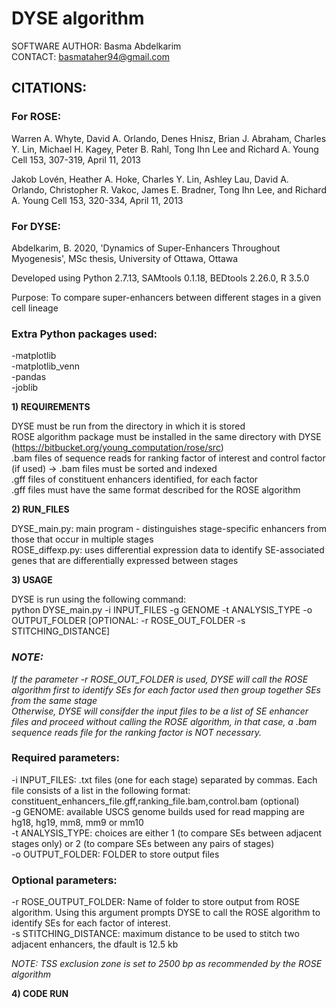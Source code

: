 # DYSE algorithm

SOFTWARE AUTHOR: Basma Abdelkarim  
CONTACT: basmataher94@gmail.com  

## CITATIONS:
### For ROSE:  
Warren A. Whyte, David A. Orlando, Denes Hnisz, Brian J. Abraham, Charles Y. Lin, Michael H. Kagey, Peter B. Rahl, Tong Ihn Lee and Richard A. Young
Cell 153, 307-319, April 11, 2013

Jakob Lovén, Heather A. Hoke, Charles Y. Lin, Ashley Lau, David A. Orlando, Christopher R. Vakoc, James E. Bradner, Tong Ihn Lee, and Richard A. Young
Cell 153, 320-334, April 11, 2013

### For DYSE:  
Abdelkarim, B. 2020, 'Dynamics of Super-Enhancers Throughout Myogenesis', MSc thesis, University of Ottawa, Ottawa

Developed using Python 2.7.13, SAMtools 0.1.18, BEDtools 2.26.0, R 3.5.0

Purpose: To compare super-enhancers between different stages in a given cell lineage

### Extra Python packages used:  
-matplotlib  
-matplotlib_venn  
-pandas  
-joblib  

**1) REQUIREMENTS**

DYSE must be run from the directory in which it is stored  
ROSE algorithm package must be installed in the same directory with DYSE  
(https://bitbucket.org/young_computation/rose/src)  
.bam files of sequence reads for ranking factor of interest and control factor (if used) -> .bam files must be sorted and indexed  
.gff files of constituent enhancers identified, for each factor  
.gff files must have the same format described for the ROSE algorithm  

**2) RUN_FILES**

DYSE_main.py: main program - distinguishes stage-specific enhancers from those that occur in multiple stages  
ROSE_diffexp.py: uses differential expression data to identify SE-associated genes that are differentially expressed between stages  

**3) USAGE**

DYSE is run using the following command:  
python DYSE_main.py -i INPUT_FILES -g GENOME -t ANALYSIS_TYPE -o OUTPUT_FOLDER [OPTIONAL: -r ROSE_OUT_FOLDER -s STITCHING_DISTANCE]  

### _NOTE:_  
_If the parameter -r ROSE_OUT_FOLDER is used, DYSE will call the ROSE algorithm first to identify SEs for each factor used then group together SEs from the same stage_  
_Otherwise, DYSE will consifder the input files to be a list of SE enhancer files and proceed without calling the ROSE algorithm, in that case, a .bam sequence reads file for the ranking factor is NOT necessary._  

### Required parameters:  
-i  INPUT_FILES: .txt files (one for each stage) separated by commas. Each file consists of a list in the following format:  
constituent_enhancers_file.gff,ranking_file.bam,control.bam (optional)  
-g  GENOME: available USCS genome builds used for read mapping are hg18, hg19, mm8, mm9 or mm10  
-t  ANALYSIS_TYPE: choices are either 1 (to compare SEs between adjacent stages only) or 2 (to compare SEs between any pairs of stages)  
-o  OUTPUT_FOLDER: FOLDER to store output files  

### Optional parameters:  
-r  ROSE_OUTPUT_FOLDER: Name of folder to store output from ROSE algorithm. Using this argument prompts DYSE to call the ROSE algorithm to identify SEs for each factor of interest.  
-s  STITCHING_DISTANCE: maximum distance to be used to stitch two adjacent enhancers, the dfault is 12.5 kb  

_NOTE: TSS exclusion zone is set to 2500 bp as recommended by the ROSE algorithm_  

**4) CODE RUN**


